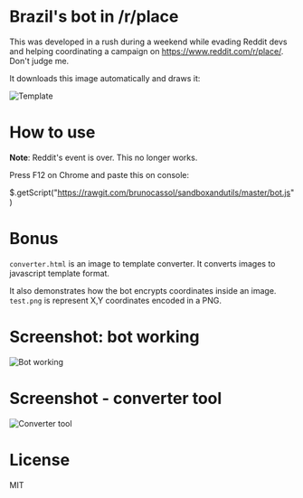 # Brazil's bot in /r/place

This was developed in a rush during a weekend while evading Reddit devs and helping coordinating a campaign on https://www.reddit.com/r/place/. Don't judge me.

It downloads this image automatically and draws it:

![Template](https://raw.githubusercontent.com/brunocassol/sandboxandutils/master/image_rendered.png)

# How to use
**Note**: Reddit's event is over. This no longer works.

Press F12 on Chrome and paste this on console:

$.getScript("https://rawgit.com/brunocassol/sandboxandutils/master/bot.js")

# Bonus
`converter.html` is an image to template converter. It converts images to javascript template format.

It also demonstrates how the bot encrypts coordinates inside an image. `test.png` is represent X,Y coordinates encoded in a PNG.

# Screenshot: bot working

![Bot working](https://raw.githubusercontent.com/brunocassol/sandboxandutils/master/demo.png)

# Screenshot - converter tool

![Converter tool](https://raw.githubusercontent.com/brunocassol/sandboxandutils/master/converter.png)

# License
MIT
